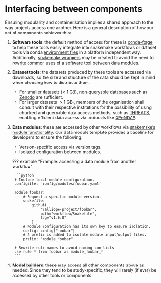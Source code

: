 # Interfacing between components

Ensuring modularity and containerisation implies a shared approach to the way projects access one another. Here is a general description of how our set of components achieves this:

1. **Software tools**: the default method of access for these is [conda-forge](https://conda-forge.org/) to help these tools easily integrate into snakemake workflows or dataset tools via conda [environment files](https://docs.conda.io/projects/conda/en/latest/user-guide/tasks/manage-environments.html) in a platform independent way. Additionally, [snakemake wrappers](https://snakemake.readthedocs.io/en/stable/snakefiles/modularization.html#wrappers) may be created to avoid the need to rewrite common uses of a software tool between data modules.
2. **Dataset tools**: the datasets produced by these tools are accessed via downloads, so the size and structure of the data should be kept in mind when choosing how to distribute them.
    - For smaller datasets (< 1 GB), non-queryable databases such as [Zenodo](https://zenodo.org/) are sufficient.
    - For larger datasets (> 1 GB), members of the organisation shall consult with their respective institutions for the possibility of using chunked and queryable data access methods, such as [THREADS](https://www.unidata.ucar.edu/software/tds/), enabling efficient data access via protocols like [OPeNDAP](https://www.opendap.org/).
3. **Data modules**: these are accessed by other workflows via [snakemake’s module functionality](https://snakemake.readthedocs.io/en/stable/snakefiles/modularization.html#modules). Our data module template provides a baseline for developers to ensure the following:
    - Version-specific access via version tags.
    - Isolated configuration between modules.

    ??? example "Example: accessing a data module from another workflow"

        ```python
        # Include local module configuration.
        configfile: "config/modules/foobar.yaml"

        module foobar:
            # Request a specific module version.
            snakefile:
                github(
                    "calliope-project/foobar",
                    path="workflow/Snakefile",
                    tag="v1.0.0"
                )
            # Module configuration has its own key to ensure isolation.
            config: config["foobar"]
            # A prefix is added to isolate module input/output files.
            prefix: "module_foobar"

        # Rewrite rule names to avoid naming conflicts
        use rule * from foobar as module_foobar_*
        ```

4. **Model builders**: these may access all other components above as needed. Since they tend to be study-specific, they will rarely (if ever) be accessed by other tools or components.
